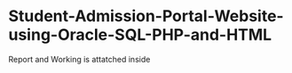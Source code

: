 # Student-Admission-Portal-Website-using-Oracle-SQL-PHP-and-HTML

Report and Working is attatched inside
